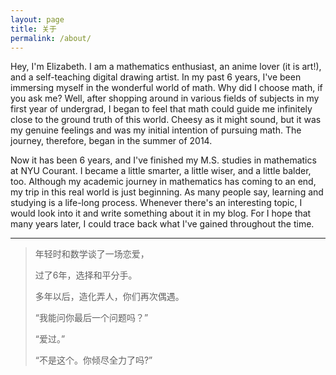 ```yaml
---
layout: page
title: 关于
permalink: /about/
---
```


Hey, I'm Elizabeth. I am a mathematics enthusiast, an anime lover (it is art!), and a self-teaching digital drawing artist. In my past 6 years, I've been immersing myself in the wonderful world of math. Why did I choose math, if you ask me? Well, after shopping around in various fields of subjects in my first year of undergrad, I began to feel that math could guide me infinitely close to the ground truth of this world. Cheesy as it might sound, but it was my genuine feelings and was my initial intention of pursuing math. The journey, therefore, began in the summer of 2014. 

Now it has been 6 years, and I've finished my M.S. studies in mathematics at NYU Courant. I became a little smarter, a little wiser, and a little balder, too. Although my academic journey in mathematics has coming to an end, my trip in this real world is just beginning. As many people say, learning and studying is a life-long process. Whenever there's an interesting topic, I would look into it and write something about it in my blog. For I hope that many years later, I could trace back what I've gained throughout the time.
***

> 年轻时和数学谈了一场恋爱，
>
> 过了6年，选择和平分手。
>
> 多年以后，造化弄人，你们再次偶遇。
>
> “我能问你最后一个问题吗？”
>
> “爱过。”
>
> “不是这个。你倾尽全力了吗?” 
